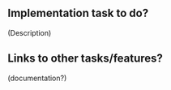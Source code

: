 ## Implementation task to do?

(Description)




## Links to other tasks/features?


(documentation?)

